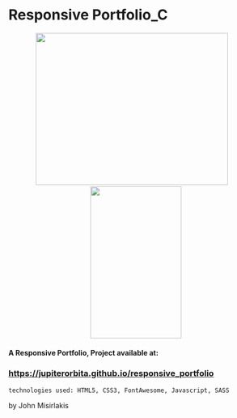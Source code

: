 
# Responsive Portfolio_C

<p align="center">
  <img width="380" height="300" src="dist/img/preview_desktop.gif"> &nbsp; &nbsp;
  <img width="180" height="300" src="dist/img/preview_mobile.gif">

</p>

#### A Responsive Portfolio, Project available at: 
### <https://jupiterorbita.github.io/responsive_portfolio>


```
technologies used: HTML5, CSS3, FontAwesome, Javascript, SASS
```
by John Misirlakis
